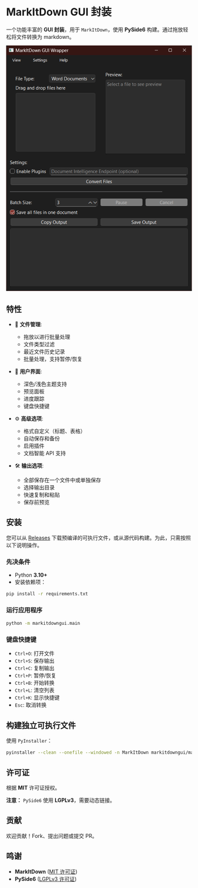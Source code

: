 # MarkItDown GUI 封装

一个功能丰富的 **GUI 封装**，用于 `MarkItDown`，使用 **PySide6** 构建。通过拖放轻松将文件转换为 markdown。

![alt text](images/image.png)
## 特性

- 📂 **文件管理**:
  - 拖放以进行批量处理
  - 文件类型过滤
  - 最近文件历史记录
  - 批量处理，支持暂停/恢复
  
- 🎨 **用户界面**:
  - 深色/浅色主题支持
  - 预览面板
  - 进度跟踪
  - 键盘快捷键
  
- ⚙️ **高级选项**:
  - 格式自定义（标题、表格）
  - 自动保存和备份
  - 启用插件
  - 文档智能 API 支持
  
- 🛠️ **输出选项**:
  - 全部保存在一个文件中或单独保存
  - 选择输出目录
  - 快速复制和粘贴
  - 保存前预览

## 安装

您可以从 [Releases](https://github.com/imadreamerboy/markitdown-gui/releases) 下载预编译的可执行文件，或从源代码构建。为此，只需按照以下说明操作。

### 先决条件

- Python **3.10+**
- 安装依赖项：

```sh
pip install -r requirements.txt
```

### 运行应用程序

```sh
python -m markitdowngui.main
```

### 键盘快捷键

- `Ctrl+O`: 打开文件
- `Ctrl+S`: 保存输出
- `Ctrl+C`: 复制输出
- `Ctrl+P`: 暂停/恢复
- `Ctrl+B`: 开始转换
- `Ctrl+L`: 清空列表
- `Ctrl+K`: 显示快捷键
- `Esc`: 取消转换

## 构建独立可执行文件

使用 `PyInstaller`：

```sh
pyinstaller --clean --onefile --windowed -n MarkItDown markitdowngui/main.py
```

## 许可证

根据 **MIT** 许可证授权。

**注意：** `PySide6` 使用 **LGPLv3**，需要动态链接。

## 贡献

欢迎贡献！Fork、提出问题或提交 PR。

## 鸣谢

- **MarkItDown** ([MIT 许可证](https://opensource.org/licenses/MIT))
- **PySide6** ([LGPLv3 许可证](https://www.gnu.org/licenses/lgpl-3.0.html))
